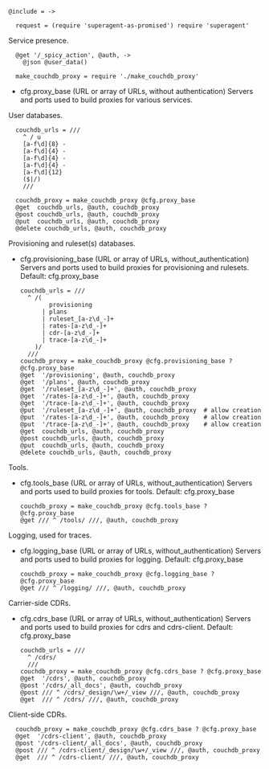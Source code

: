     @include = ->

      request = (require 'superagent-as-promised') require 'superagent'

Service presence.

      @get '/_spicy_action', @auth, ->
        @json @user_data()

      make_couchdb_proxy = require './make_couchdb_proxy'

* cfg.proxy_base (URL or array of URLs, without authentication) Servers and ports used to build proxies for various services.

User databases.

      couchdb_urls = ///
        ^ / u
        [a-f\d]{8} -
        [a-f\d]{4} -
        [a-f\d]{4} -
        [a-f\d]{4} -
        [a-f\d]{12}
        ($|/)
        ///

      couchdb_proxy = make_couchdb_proxy @cfg.proxy_base
      @get  couchdb_urls, @auth, couchdb_proxy
      @post couchdb_urls, @auth, couchdb_proxy
      @put  couchdb_urls, @auth, couchdb_proxy
      @delete couchdb_urls, @auth, couchdb_proxy

Provisioning and ruleset(s) databases.

* cfg.provisioning_base (URL or array of URLs, without_authentication) Servers and ports used to build proxies for provisioning and rulesets. Default: cfg.proxy_base

      couchdb_urls = ///
        ^ /(
              provisioning
            | plans
            | ruleset_[a-z\d_-]+
            | rates-[a-z\d_-]+
            | cdr-[a-z\d_-]+
            | trace-[a-z\d_-]+
          )/
        ///
      couchdb_proxy = make_couchdb_proxy @cfg.provisioning_base ? @cfg.proxy_base
      @get  '/provisioning', @auth, couchdb_proxy
      @get  '/plans', @auth, couchdb_proxy
      @get  '/ruleset_[a-z\d_-]+', @auth, couchdb_proxy
      @get  '/rates-[a-z\d_-]+', @auth, couchdb_proxy
      @get  '/trace-[a-z\d_-]+', @auth, couchdb_proxy
      @put  '/ruleset_[a-z\d_-]+', @auth, couchdb_proxy  # allow creation
      @put  '/rates-[a-z\d_-]+', @auth, couchdb_proxy    # allow creation
      @put  '/trace-[a-z\d_-]+', @auth, couchdb_proxy    # allow creation
      @get  couchdb_urls, @auth, couchdb_proxy
      @post couchdb_urls, @auth, couchdb_proxy
      @put  couchdb_urls, @auth, couchdb_proxy
      @delete couchdb_urls, @auth, couchdb_proxy

Tools.

* cfg.tools_base (URL or array of URLs, without_authentication) Servers and ports used to build proxies for tools. Default: cfg.proxy_base

      couchdb_proxy = make_couchdb_proxy @cfg.tools_base ? @cfg.proxy_base
      @get /// ^ /tools/ ///, @auth, couchdb_proxy

Logging, used for traces.

* cfg.logging_base (URL or array of URLs, without_authentication) Servers and ports used to build proxies for logging. Default: cfg.proxy_base

      couchdb_proxy = make_couchdb_proxy @cfg.logging_base ? @cfg.proxy_base
      @get /// ^ /logging/ ///, @auth, couchdb_proxy

Carrier-side CDRs.

* cfg.cdrs_base (URL or array of URLs, without_authentication) Servers and ports used to build proxies for cdrs and cdrs-client. Default: cfg.proxy_base

      couchdb_urls = ///
        ^ /cdrs/
        ///
      couchdb_proxy = make_couchdb_proxy @cfg.cdrs_base ? @cfg.proxy_base
      @get  '/cdrs', @auth, couchdb_proxy
      @post '/cdrs/_all_docs', @auth, couchdb_proxy
      @post /// ^ /cdrs/_design/\w+/_view ///, @auth, couchdb_proxy
      @get  /// ^ /cdrs/ ///, @auth, couchdb_proxy

Client-side CDRs.

      couchdb_proxy = make_couchdb_proxy @cfg.cdrs_base ? @cfg.proxy_base
      @get  '/cdrs-client', @auth, couchdb_proxy
      @post '/cdrs-client/_all_docs', @auth, couchdb_proxy
      @post /// ^ /cdrs-client/_design/\w+/_view ///, @auth, couchdb_proxy
      @get  /// ^ /cdrs-client/ ///, @auth, couchdb_proxy
